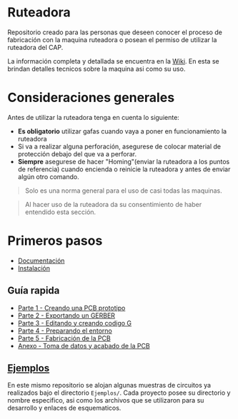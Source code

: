 # Ruteadora
Repositorio creado para las personas que deseen conocer el proceso de fabricación con la maquina ruteadora o posean el permiso de utilizar la ruteadora del CAP. 

La información completa y detallada se encuentra en la [Wiki](https://github.com/cap-repositories/Ruteadora/wiki). En esta se brindan detalles tecnicos sobre la maquina asi como su uso.

# Consideraciones generales
Antes de utilizar la ruteadora tenga en cuenta lo siguiente:

+ **Es obligatorio** utilizar gafas cuando vaya a poner en funcionamiento la ruteadora
+ Si va a realizar alguna perforación, asegurese de colocar material de protección debajo del que va a perforar.
+ **Siempre** asegurese de hacer "Homing"(enviar la ruteadora a los puntos de referencia) cuando encienda o reinicie la ruteadora y antes de enviar algún otro comando.

> Solo es una norma general para el uso de casi todas las maquinas.

> Al hacer uso de la ruteadora da su consentimiento de haber entendido esta sección.

# Primeros pasos
+ [Documentación](https://github.com/cap-repositories/Ruteadora/wiki)
+ [Instalación](https://github.com/cap-repositories/Ruteadora/wiki/Programas)

## Guía rapida
+ [Parte 1 - Creando una PCB prototipo](https://github.com/cap-repositories/Ruteadora/wiki/Tutorial---Parte-1)
+ [Parte 2 - Exportando un GERBER](https://github.com/cap-repositories/Ruteadora/wiki/Tutorial---Parte-2)
+ [Parte 3 - Editando y creando codigo G](https://github.com/cap-repositories/Ruteadora/wiki/Tutorial---Parte-3)
+ [Parte 4 - Preparando el entorno](https://github.com/cap-repositories/Ruteadora/wiki/Tutorial---Parte-4)
+ [Parte 5 - Fabricación de la PCB](https://github.com/cap-repositories/Ruteadora/wiki/Tutorial---Parte-5)
+ [Anexo - Toma de datos y acabado de la PCB](https://github.com/cap-repositories/Ruteadora/wiki/Tutorial---Anexo)

## [Ejemplos](https://github.com/cap-repositories/Ruteadora/tree/master/Ejemplos)
En este mismo repositorio se alojan algunas muestras de circuitos ya realizados bajo el directorio `Ejemplos/`.
Cada proyecto posee su directorio y nombre especifico, asi como los archivos que se utilizaron para su desarrollo y enlaces de esquematicos.